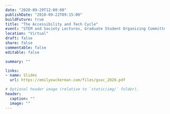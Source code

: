 ```yaml
---
date: "2020-09-29T12:00:00"
publishDate: "2018-09-22T09:15:00"
buildFuture: true 
title: "The Accessibility and Tech Cycle"
event: "STEM and Society Lectures, Graduate Student Organizing Committee"
location: "Virtual"
draft: false  
share: false
commentable: false
editable: false

summary: ""

links:
- name: Slides
  url: https://emilyeackerman.com/files/gsoc_2020.pdf

# Optional header image (relative to `static/img/` folder).
header:
  caption: ""
  image: ""
---
```



